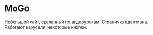 # MoGo

Небольшой сайт, сделанный по видеоурокам.
Страничка адаптивна. 
Работают карусели, некоторые кнопки. 
